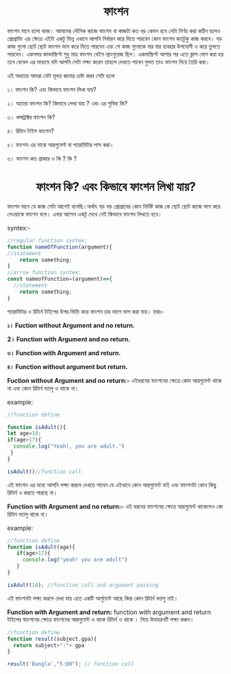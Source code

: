 <h1 align="center"> ফাংশন </h1>
ফাংশন মানে হলো কাজ। আমাদের দৌনিক কাজে ফাংশন বা কাজটা কত বড় কেমন হবে সেটা নির্ণয় করা কঠিন হলেও প্রোগ্রামিং এর ক্ষেত্রে এইটা  একটু ভিন্ন এখানে আপনি নির্ধারন করে দিতে পারবেন কোন ফাংশন কতটুকু কাজ করবে। বড় কাজ গুলো ছোট ছোট ফাংশন ভাগ করে নিতে পারবেন  এবং সে কাজ গুলোকে বার বার ব্যবহার উপযোগী ও করে তুলতে পারবেন। একসময় জাভাস্ক্রিপ্ট শুধু মাত্র ফাংশন বেইস ল্যাংগুয়েজ ছিল। একমাস্ক্রিপ্ট আশার পর এতে ক্লাস যোগ করা হয় তবে বেবেল এর মাধ্যমে যদি আপনি সেটা লক্ষ্য করেন তাহলে দেখতে পাবেন মুলত তাও ফাংশন দিয়ে তৈরি করা। 

এই অধ্যায়ে আমরা যেটা মূলত  জানার চেষ্টা করব সেটা হলো 

১। ফাংশন কি? এবং কিভাবে ফাংশন লিখা যায়? 

২। অ্যারো ফাংশন কি? কিভাবে লেখা যায় ? এবং এর সুবিধা কি?

৩। কন্সট্রাক্টর ফাংশন কি?

৪। রিটান টাইপ ফাংশন?

৫। ফাংশন এর মাঝে আরগুমেন্ট বা প্যারামিটার পাস করা।

৬। ফাংশন কত প্রাকার ও কি ? কি ?

 <h1 align="center">ফাংশন কি? এবং কিভাবে ফাংশন লিখা যায়?</h1>
ফাংশন মানে যে কাজ সেটা আগেই বলেছি।অর্থাৎ বড় বড় প্রোগ্রামের কোন নির্দিষ্ট কাজ কে ছোট ছোট কাজে ভাগ করে নেওয়াকে ফাংশন বলে। এবার আসেন একটু দেখে নেই কিভাবে ফাংশন লিখতে হবে। 

syntex:-

```javascript
//regular function syntex:
function nameOfFunction(argument){
//statement
    return something;
}
//arrow function syntex:
const nameofFunction=(argument)=>{
  //statement
    return something;
}
```

প্যারামিটার ও রিটার্ন টাইপের উপর ভিত্তি করে ফাংশন চার ভাগে ভাগ করা যায়। যথাঃ-

**১। Fuction without Argument  and no return.**

**2। Function with Argument and no return.**

**৩। Function with Argument and return.**

**৪। Function without argument but return.**

 **Fuction without Argument  and no return:-** এইধরনের ফাংশনের ক্ষেত্রে কোন আরগুমেন্ট থাকে না এবং কোন রিটার্ন ভ্যালু ও থাকে না।

example:

```javascript
//function define

function isAdult(){
let age=18;
if(age>17){
  console.log("Yeah!, you are adult.")
 }
}

isAdult()//function call
```

এই ফাংশন এর মধ্যে আপনি লক্ষ্য করলে দেখতে পাবেন যে এইখানে কোন আরগুমেন্ট নাই এবং ফাংশনটা কোন কিছু রিটার্ন ও করতে পারছে না।

**Function with Argument and no return:-** এই ধরনের ফাংশনের ক্ষেত্রে আরগুমেন্ট থাকেলেও কো রিটান ভ্যালু থাকে না।

example:

```javascript
//function define
function isAdult(age){
   if(age>17){
     console.log("yeah! you are adult")
   }
}

isAdult(18); //function call and argumant passing
```

এই ফাংশনটা লক্ষ্য করলে দেখা যায় এতে একটি আর্গুমেন্ট আছে কিন্ত কোন রিটার্ন ভ্যালু নাই। 

**Function with Argument and return:** function with argument and return টাইপের ফাংশনের ক্ষেত্রে ফাংশনের আরগুমেন্ট ও থাকে রিটার্ন ও থাকে । নিচে উদাহরনটি লক্ষ্য করুন।

```javascript
//function define 
function result(subject,gpa){
  return subject+":"+ gpa
}

result('Bangla',"5:00"); // function call


```

